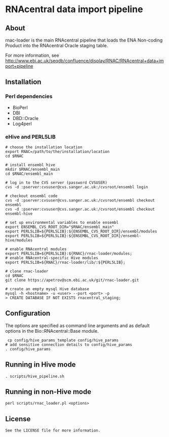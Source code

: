 # RNAcentral data import pipeline

## About

rnac-loader is the main RNAcentral pipeline that loads the ENA Non-coding Product into the RNAcentral Oracle staging table.

For more information, see http://www.ebi.ac.uk/seqdb/confluence/display/RNAC/RNAcentral+data+import+pipeline

## Installation

### Perl dependencies

-   BioPerl
-   DBI
-   DBD::Oracle
-   Log4perl

### eHive and PERL5LIB

	# choose the installation location
	export RNAC=/path/to/the/installation/location
	cd $RNAC

	# install ensembl hive
	mkdir $RNAC/ensembl_main
	cd $RNAC/ensembl_main

	# log in to the CVS server (password CVSUSER)
	cvs -d :pserver:cvsuser@cvs.sanger.ac.uk:/cvsroot/ensembl login

	# checkout ensembl code
	cvs -d :pserver:cvsuser@cvs.sanger.ac.uk:/cvsroot/ensembl checkout ensembl
	cvs -d :pserver:cvsuser@cvs.sanger.ac.uk:/cvsroot/ensembl checkout ensembl-hive

	# set up environmental variables to enable ensembl
	export ENSEMBL_CVS_ROOT_DIR="$RNAC/ensembl_main"
	export PERL5LIB=${PERL5LIB}:${ENSEMBL_CVS_ROOT_DIR}/ensembl/modules
	export PERL5LIB=${PERL5LIB}:${ENSEMBL_CVS_ROOT_DIR}/ensembl-hive/modules

	# enable RNAcentral modules
	export PERL5LIB=${PERL5LIB}:${RNAC}/rnac-loader/modules;
	# enable RNAcentral-specific Hive modules
	export PERL5LIB=${RNAC}/rnac-loader/lib/:${PERL5LIB};

	# clone rnac-loader
	cd $RNAC
	git clone https://apetrov@scm.ebi.ac.uk/git/rnac-loader.git

	# create an empty mysql Hive database
	mysql -h <hostname> -u <user> --port <port> -p
	> CREATE DATABASE IF NOT EXISTS rnacentral_staging;

## Configuration

The options are specified as command line arguments and as default options in the Bio::RNAcentral::Base module.

	 cp config/hive_params_template config/hive_params
	# add sensitive connection details to config/hive_params
	. config/hive_params

## Running in Hive mode

	. scripts/hive_pipeline.sh

## Running in non-Hive mode

	perl scripts/rnac_loader.pl <options>

## License

	See the LICENSE file for more information.

